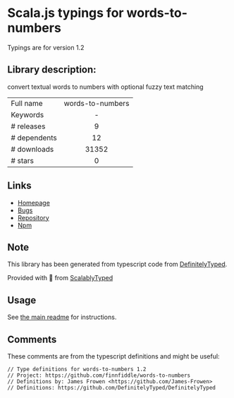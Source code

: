
# Scala.js typings for words-to-numbers

Typings are for version 1.2

## Library description:
convert textual words to numbers with optional fuzzy text matching

|                    |                 |
| ------------------ | :-------------: |
| Full name          | words-to-numbers |
| Keywords           | - |
| # releases         | 9 |
| # dependents       | 12 |
| # downloads        | 31352 |
| # stars            | 0 |

## Links
- [Homepage](https://github.com/finnfiddle/words-to-numbers)
- [Bugs](https://github.com/finnfiddle/words-to-numbers/issues)
- [Repository](https://github.com/finnfiddle/words-to-numbers)
- [Npm](https://www.npmjs.com/package/words-to-numbers)
    


## Note
This library has been generated from typescript code from [DefinitelyTyped](https://definitelytyped.org).

Provided with :purple_heart: from [ScalablyTyped](https://github.com/oyvindberg/ScalablyTyped)

## Usage
See [the main readme](../../readme.md) for instructions.

## Comments

These comments are from the typescript definitions and might be useful:
```
// Type definitions for words-to-numbers 1.2
// Project: https://github.com/finnfiddle/words-to-numbers
// Definitions by: James Frowen <https://github.com/James-Frowen>
// Definitions: https://github.com/DefinitelyTyped/DefinitelyTyped

```

